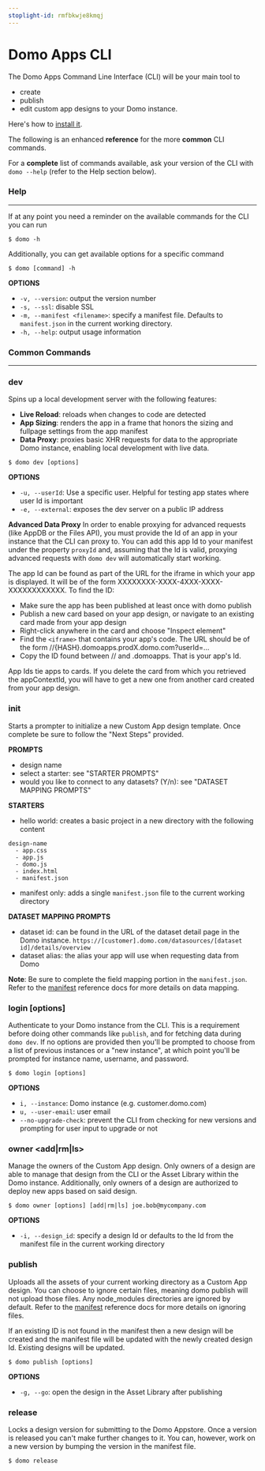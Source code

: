```yaml
---
stoplight-id: rmfbkwje8kmqj
---
```


# Domo Apps CLI

The Domo Apps Command Line Interface (CLI) will be your main tool to 
- create
- publish
- edit 
custom app designs to your Domo instance. 

Here's how to [install it](/docs/Apps/App-Framework/Quickstart/Setup-and-Installation.md). 

The following is an enhanced **reference** for the more **common** CLI commands. 

For a **complete** list of commands available, ask your version of the CLI with `domo --help` (refer to the Help section below).

### Help
---
If at any point you need a reminder on the available commands for the CLI you can run

```
$ domo -h
```

Additionally, you can get available options for a specific command

```
$ domo [command] -h
```

**OPTIONS**
* `-v, --version`: output the version number
* `-s, --ssl`: disable SSL
* `-m, --manifest <filename>`: specify a manifest file. Defaults to `manifest.json` in the current working directory.
* `-h, --help`: output usage information


### Common Commands
---
### dev

Spins up a local development server with the following features:

  * **Live Reload**: reloads when changes to code are detected
  * **App Sizing**: renders the app in a frame that honors the sizing and fullpage settings from the app manifest
  * **Data Proxy**: proxies basic XHR requests for data to the appropriate Domo instance, enabling local development with live data.

```
$ domo dev [options]
```

**OPTIONS**
* `-u, --userId`: Use a specific user. Helpful for testing app states where user Id is important
* `-e, --external`: exposes the dev server on a public IP address

**Advanced Data Proxy**
In order to enable proxying for advanced requests (like AppDB or the Files API), you must provide the Id of an app in your instance that the CLI can proxy to. You can add this app Id to your manifest under the property `proxyId` and, assuming that the Id is valid, proxying advanced requests with `domo dev` will automatically start working.

The app Id can be found as part of the URL for the iframe in which your app is displayed. It will be of the form XXXXXXXX-XXXX-4XXX-XXXX-XXXXXXXXXXXX. To find the ID:

* Make sure the app has been published at least once with domo publish
* Publish a new card based on your app design, or navigate to an existing card made from your app design
* Right-click anywhere in the card and choose "Inspect element"
* Find the `<iframe>` that contains your app's code. The URL should be of the form //{HASH}.domoapps.prodX.domo.com?userId=...
* Copy the ID found between // and .domoapps. That is your app's Id.

App Ids tie apps to cards. If you delete the card from which you retrieved the appContextId, you will have to get a new one from another card created from your app design.

### init

Starts a prompter to initialize a new Custom App design template. Once complete be sure to follow the "Next Steps" provided.

**PROMPTS**
* design name
* select a starter: see "STARTER PROMPTS"
* would you like to connect to any datasets? (Y/n): see "DATASET MAPPING PROMPTS"

**STARTERS**
* hello world: creates a basic project in a new directory with the following content

```
design-name
  - app.css
  - app.js
  - domo.js
  - index.html
  - manifest.json
```

* manifest only: adds a single `manifest.json` file to the current working directory

**DATASET MAPPING PROMPTS**
* dataset id: can be found in the URL of the dataset detail page in the Domo instance. `https://[customer].domo.com/datasources/[dataset id]/details/overview`
* dataset alias: the alias your app will use when requesting data from Domo

**Note**: Be sure to complete the field mapping portion in the `manifest.json`. Refer to the [manifest](../Guides/manifest.md#mapping) reference docs for more details on data mapping.

### login [options]

Authenticate to your Domo instance from the CLI. This is a requirement before doing other commands like `publish`, and for fetching data during `domo dev`. If no options are provided then you'll be prompted to choose from a list of previous instances or a "new instance", at which point you'll be prompted for instance name, username, and password.

```
$ domo login [options]
```

**OPTIONS**
* `i, --instance`: Domo instance (e.g. customer.domo.com)
* `u, --user-email`: user email
* `--no-upgrade-check`: prevent the CLI from checking for new versions and prompting for user input to upgrade or not

### owner <add|rm|ls>

Manage the owners of the Custom App design. Only owners of a design are able to manage that design from the CLI or the Asset Library within the Domo instance. Additionally, only owners of a design are authorized to deploy new apps based on said design.

```
$ domo owner [options] [add|rm|ls] joe.bob@mycompany.com
```

**OPTIONS**
* `-i, --design_id`: specify a design Id or defaults to the Id from the manifest file in the current working directory

### publish 

Uploads all the assets of your current working directory as a Custom App design. You can choose to ignore certain files, meaning domo publish will not upload those files. Any node_modules directories are ignored by default. Refer to the [manifest](../Guides/manifest.md#ignore) reference docs for more details on ignoring files.

If an existing ID is not found in the manifest then a new design will be created and the manifest file will be updated with the newly created design Id. Existing designs will be updated.

```
$ domo publish [options]
```

**OPTIONS**
* `-g, --go`: open the design in the Asset Library after publishing

### release

Locks a design version for submitting to the Domo Appstore. Once a version is released you can't make further changes to it. You can, however, work on a new version by bumping the version in the manifest file. 

```
$ domo release
```